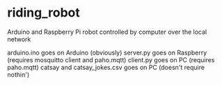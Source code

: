 # riding_robot
Arduino and Raspberry Pi robot controlled by computer over the local network

arduino.ino goes on Arduino (obviously)
server.py goes on Raspberry (requires mosquitto client and paho.mqtt)
client.py goes on PC (requires paho.mqtt)
catsay and catsay_jokes.csv goes on PC (doesn't require nothin')
